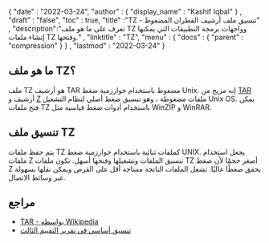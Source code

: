 {
  "date" : "2022-03-24",
  "author" : {
    "display_name" : "Kashif Iqbal"
} ,
  "draft" : "false",
  "toc" : true,
  "title" :"TZ - تنسيق ملف أرشيف القطران المضغوط" ,
  "description":"تعرف على ما هو ملف TZ وواجهات برمجة التطبيقات التي يمكنها إنشاء ملفات TZ وفتحها." ,
  "linktitle" : "TZ",
  "menu" : {
    "docs" : {
      "parent" : "compression"
}
} ,
  "lastmod" : "2022-03-24"
}

## ما هو ملف TZ؟

ملف TZ هو أرشيف TAR مضغوط باستخدام خوارزمية ضغط Unix. إنه مزيج من [TAR](/ar/compression/tar/) أرشيف و [Z](/ar/compression/z/) ملفات مضغوطة ، وهو تنسيق ضغط أصلي لنظام التشغيل Unix OS. يمكن فتح ملفات TZ باستخدام أدوات ضغط قياسية مثل WinZIP و WinRAR.

## تنسيق ملف TZ

يتم حفظ ملفات TZ كملفات ثنائية باستخدام خوارزمية ضغط UNIX. يجعل استخدام ملفات Z تنسيق الملفات وتشغيلها وفتحها أسهل. تكون ملفات TZ أصغر حجمًا لأن ضغط Z يحقق ضغطًا عاليًا. تشغل الملفات الناتجة مساحة أقل على القرص ويمكن نقلها بسهولة عبر وسائط الاتصال.

## مراجع

* [TAR - بواسطة Wikipedia](https://en.wikipedia.org/wiki/Tar_(computing))
* [تنسيق أساسي في تقرير التقييم الثالث](https://www.gnu.org/software/tar/manual/html_node/Standard.html)

